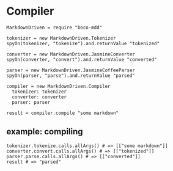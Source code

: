 # Compiler

    MarkdownDriven = require "boco-mdd"

    tokenizer = new MarkdownDriven.Tokenizer
    spyOn(tokenizer, "tokenize").and.returnValue "tokenized"

    converter = new MarkdownDriven.JasmineConverter
    spyOn(converter, "convert").and.returnValue "converted"

    parser = new MarkdownDriven.JasmineCoffeeParser
    spyOn(parser, "parse").and.returnValue "parsed"

    compiler = new MarkdownDriven.Compiler
      tokenizer: tokenizer
      converter: converter
      parser: parser

    result = compiler.compile "some markdown"

## example: compiling

    tokenizer.tokenize.calls.allArgs() # => [["some markdown"]]
    converter.convert.calls.allArgs() # => [["tokenized"]]
    parser.parse.calls.allArgs() # => [["converted"]]
    result # => "parsed"
